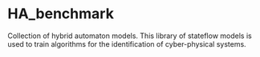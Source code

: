 # HA_benchmark
Collection of hybrid automaton models. This library of stateflow models is used to train algorithms for the identification of cyber-physical systems. 
